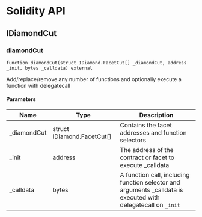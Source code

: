 # Solidity API

## IDiamondCut

### diamondCut

```solidity
function diamondCut(struct IDiamond.FacetCut[] _diamondCut, address _init, bytes _calldata) external
```

Add/replace/remove any number of functions and optionally execute a function with delegatecall

#### Parameters

| Name | Type | Description |
| ---- | ---- | ----------- |
| _diamondCut | struct IDiamond.FacetCut[] | Contains the facet addresses and function selectors |
| _init | address | The address of the contract or facet to execute _calldata |
| _calldata | bytes | A function call, including function selector and arguments _calldata is executed with delegatecall on `_init` |

